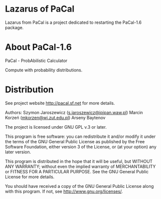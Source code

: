 # Lazarus of PaCal

Lazarus from PaCal is a project dedicated to restarting the PaCal-1.6 package.

# About PaCal-1.6

PaCal - ProbAbilistic Calculator

Compute with probability distributions.

# Distribution

See project website http://pacal.sf.net for more details.

Authors: Szymon Jaroszewicz (s.jaroszewicz@ipipan.waw.pl)
         Marcin Korzeń (mkorzen@wi.zut.edu.pl)
         Arseny Baytenov

The project is licensed under GNU GPL v.3 or later.

This program is free software: you can redistribute it and/or modify
it under the terms of the GNU General Public License as published by
the Free Software Foundation, either version 3 of the License, or (at
your option) any later version.

This program is distributed in the hope that it will be useful, but
WITHOUT ANY WARRANTY; without even the implied warranty of
MERCHANTABILITY or FITNESS FOR A PARTICULAR PURPOSE.  See the GNU
General Public License for more details.

You should have received a copy of the GNU General Public License
along with this program.  If not, see <http://www.gnu.org/licenses/>.

